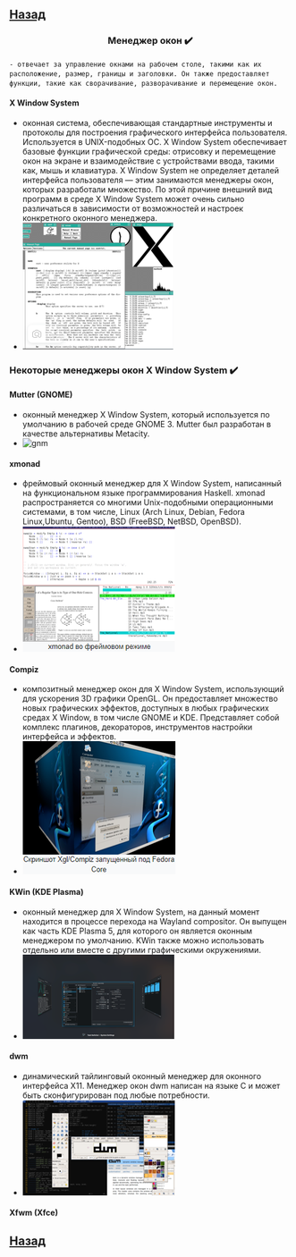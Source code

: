 ## [Назад](../lin.md)

### <center>Менеджер окон ✔️</center>
`- отвечает за управление окнами на рабочем столе, такими как их расположение, размер, границы и заголовки. Он также предоставляет функции, такие как сворачивание, разворачивание и перемещение окон.`

#### X Window System
-  оконная система, обеспечивающая стандартные инструменты и протоколы для построения графического интерфейса пользователя. Используется в UNIX-подобных ОС. X Window System обеспечивает базовые функции графической среды: отрисовку и перемещение окон на экране и взаимодействие с устройствами ввода, такими как, мышь и клавиатура. X Window System не определяет деталей интерфейса пользователя — этим занимаются менеджеры окон, которых разработали множество. По этой причине внешний вид программ в среде X Window System может очень сильно различаться в зависимости от возможностей и настроек конкретного оконного менеджера.
- ![x11](../../../Img/x11.png)

### Некоторые менеджеры окон X Window System ✔️

#### Mutter (GNOME)
- оконный менеджер X Window System, который используется по умолчанию в рабочей среде GNOME 3. Mutter был разработан в качестве альтернативы Metacity.
- ![gnm](../../../Img/gn1ome.png)

#### xmonad
-  фреймовый оконный менеджер для X Window System, написанный на функциональном языке программирования Haskell. xmonad распространяется со многими Unix-подобными операционными системами, в том числе, Linux (Arch Linux, Debian, Fedora Linux,Ubuntu, Gentoo), BSD (FreeBSD, NetBSD, OpenBSD). 
- ![xmonad](../../../Img/xmonad.png)

#### Compiz
-  композитный менеджер окон для X Window System, использующий для ускорения 3D графики OpenGL. Он предоставляет множество новых графических эффектов, доступных в любых графических средах X Window, в том числе GNOME и KDE. Представляет собой комплекс плагинов, декораторов, инструментов настройки интерфейса и эффектов.
- ![compiz](../../../Img/compiz.png)

#### KWin (KDE Plasma)
-  оконный менеджер для X Window System, на данный момент находится в процессе перехода на Wayland compositor. Он выпущен как часть KDE Plasma 5, для которого он является оконным менеджером по умолчанию. KWin также можно использовать отдельно или вместе с другими графическими окружениями.
- ![kwin](../../../Img/kwin.png)

#### dwm
- динамический тайлинговый оконный менеджер для оконного интерфейса X11. Менеджер окон dwm написан на языке C и может быть сконфигурирован под любые потребности.
- ![dwm](../../../Img/dwm.png)

#### Xfwm (Xfce)

## [Назад](../lin.md)
